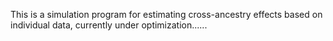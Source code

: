This is a simulation program for estimating cross-ancestry effects based on individual data, currently under optimization......
